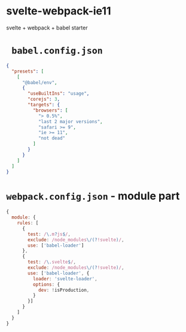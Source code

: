 # svelte-webpack-ie11
svelte + webpack + babel starter

# ` babel.config.json`
````json
{
  "presets": [
    [
      "@babel/env",
      {
        "useBuiltIns": "usage",
        "corejs": 3,
        "targets": {
          "browsers": [
            "> 0.5%",
            "last 2 major versions",
            "safari >= 9",
            "ie >= 11",
            "not dead"
          ]
        }
      }
    ]
  ]
}
````

# `webpack.config.json` - module part
```js
{
  module: {
    rules: [
      {
        test: /\.m?js$/,
        exclude: /node_modules\/(?!svelte)/,
        use: ['babel-loader']
      },
      {
        test: /\.svelte$/,
        exclude: /node_modules\/(?!svelte)/,
        use: ['babel-loader', {
          loader: 'svelte-loader',
          options: {
            dev: !isProduction,
          }
        }]
      }
    ]
  }
}
```
